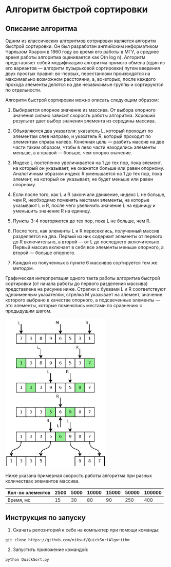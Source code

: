 # Алгоритм быстрой сортировки
## Описание алгоритма

Одним из классических алгоритмов сотрировки является алгоритм быстрой сортировки. Он был разработан английским информатиком Чарльзом Хоаром в
1960 году во время его работы в МГУ, а среднее время работы алгоритма оценивается как O(n log n). Алгоритм представляет собой модификацию алгоритма
прямого обмена (один из его вариантов — алгоритм пузырьковой сортировки) путем введения двух простых правил: во-первых, перестановки производятся на
максимально возможном расстоянии, а, во-вторых, после каждого прохода элементы делятся на две независимые группы и сортируются по отдельности.

Алгоритм быстрой сортировки можно описать следующим образом:

1. Выбирается опорное значение из массива. От выбора опорного значения сильно зависит скорость работы алгоритма. Хороший результат дает выбор значения
элемента из середины массива.

2. Объявляются два указателя: указатель L, который проходит по элементам слев направо, и указатель R, который проходит по элементам справа налево.
Конечная цель — разбить массив на две части таким образом, чтобы в лево части находились элементы меньше, а в правой — больше, чем опорно значение.

3. Индекс L постепенно увеличивается на 1 до тех пор, пока элемент, на который он указывает, не окажется больше или равен опорному. Аналогичным образом
индекс R уменьшается на 1 до тех пор, пока элемент, на который он указывает, не будет меньше или равен опорному.

4. Если после того, как L и R закончили движение, индекс L не больше, чем R, необходимо поменять местами элементы, на которые указывают L и R, после
чего увеличить значение L на единицу и уменьшить значение R на единицу.

5. Пункты 3-4 повторяются до тех пор, пока L не больше, чем R.

6. После того, как элементы L и R пересеклись, полученный массив разделяется на два. Первый из них содержит элементы от первого до R включительно, а второй
— от L до последнего включительно. Первый массив включает в себя все элементы меньше опорного, а второй — больше опорного.

7. Каждый из полученных в пункте 6 массивов сортируется тем же методом.

Графическая интерпретация одного такта работы алгоритма быстрой сортировки (от начала работы до первого разделения массива) представлена на
рисунке ниже. Стрелки с буквами L и R соответствуют одноименным указателям, стрелка M указывает на элемент, значение которого выбрано в качестве опорного,
а подсвеченные элементы — это элементы, которые поменялись местами по сравнению с предыдущим шагом.

![quick_sort_algorithm](https://github.com/niksuf/QuickSortAlgorithm/blob/master/QuickSortAlgorithm.png)

Ниже указана примерная скорость работы алгоритма при разных количествах элементов массива.

Кол-во элементов | 2500 | 5000 | 10000 | 15000 | 50000 | 100000
--- | --- | --- | --- |--- |--- |---
Время, мс | 15 | 30 | 80 | 90 | 250 | 400

## Инструкция по запуску
1. Скачать репозиторий к себе на компьютер при помощи команды:
```
git clone https://github.com/niksuf/QuickSortAlgorithm
```
2. Запустить приложение командой:
```
python QuickSort.py
```

